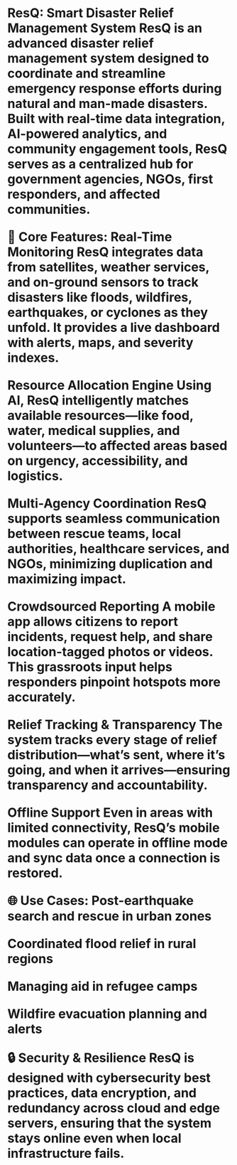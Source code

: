 <h1> ResQ: Smart Disaster Relief Management System
ResQ is an advanced disaster relief management system designed to coordinate and streamline emergency response efforts during natural and man-made disasters. Built with real-time data integration, AI-powered analytics, and community engagement tools, ResQ serves as a centralized hub for government agencies, NGOs, first responders, and affected communities.

🚨 Core Features:
Real-Time Monitoring
ResQ integrates data from satellites, weather services, and on-ground sensors to track disasters like floods, wildfires, earthquakes, or cyclones as they unfold. It provides a live dashboard with alerts, maps, and severity indexes.

Resource Allocation Engine
Using AI, ResQ intelligently matches available resources—like food, water, medical supplies, and volunteers—to affected areas based on urgency, accessibility, and logistics.

Multi-Agency Coordination
ResQ supports seamless communication between rescue teams, local authorities, healthcare services, and NGOs, minimizing duplication and maximizing impact.

Crowdsourced Reporting
A mobile app allows citizens to report incidents, request help, and share location-tagged photos or videos. This grassroots input helps responders pinpoint hotspots more accurately.

Relief Tracking & Transparency
The system tracks every stage of relief distribution—what’s sent, where it’s going, and when it arrives—ensuring transparency and accountability.

Offline Support
Even in areas with limited connectivity, ResQ’s mobile modules can operate in offline mode and sync data once a connection is restored.

🌐 Use Cases:
Post-earthquake search and rescue in urban zones

Coordinated flood relief in rural regions

Managing aid in refugee camps

Wildfire evacuation planning and alerts

🔒 Security & Resilience
ResQ is designed with cybersecurity best practices, data encryption, and redundancy across cloud and edge servers, ensuring that the system stays online even when local infrastructure fails.</h1>
